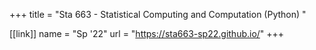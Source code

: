 +++
title = "Sta 663 - Statistical Computing and Computation (Python) "

[[link]]
name = "Sp '22"
url = "https://sta663-sp22.github.io/"
+++

